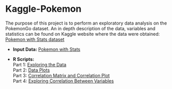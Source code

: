 # Kaggle-Pokemon
The purpose of this project is to perform an exploratory data analysis on the PokemonGo dataset. An in depth description of the data, variables and statistics can be found on Kaggle website where the data were obtained: [Pokemon with Stats dataset](https://www.kaggle.com/abcsds/pokemon)

- **Input Data:** 
[Pokemon with Stats](https://www.kaggle.com/abcsds/pokemon/downloads/Pokemon.csv)

- **R Scripts:** <br>
Part 1: [Exploring the Data](https://htmlpreview.github.io/?https://github.com/Kokkalo4/Kaggle-Pokemon/blob/master/1._Pokemon_--_Exploring_Data.html)<br>
Part 2: [Data Plots](https://htmlpreview.github.io/?https://github.com/Kokkalo4/Kaggle-Pokemon/blob/master/2._Pokemon_--_Exploring_Data_Plots.html)<br>
Part 3: [Correlation Matrix and Correlation Plot](https://htmlpreview.github.io/?https://github.com/Kokkalo4/Kaggle-Pokemon/blob/master/3._Pokemon_--_Correlation_Matrix.html)<br>
Part 4: [Exploring Correlation Between Variables](https://htmlpreview.github.io/?https://github.com/Kokkalo4/Kaggle-Pokemon/blob/master/4._Pokemon_--_Correlation_Between_Variables.html)
